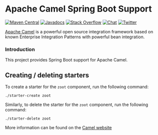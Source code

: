 # Apache Camel Spring Boot Support

[![Maven Central](https://maven-badges.herokuapp.com/maven-central/org.apache.camel/apache-camel/badge.svg?style=flat-square)](https://maven-badges.herokuapp.com/maven-central/org.apache.camel/apache-camel)
[![Javadocs](http://www.javadoc.io/badge/org.apache.camel/apache-camel.svg?color=brightgreen)](http://www.javadoc.io/doc/org.apache.camel/camel-core)
[![Stack Overflow](https://img.shields.io/:stack%20overflow-apache--camel-brightgreen.svg)](http://stackoverflow.com/questions/tagged/apache-camel)
[![Chat](https://img.shields.io/badge/zulip-join_chat-brightgreen.svg)](https://camel.zulipchat.com/)
[![Twitter](https://img.shields.io/twitter/follow/ApacheCamel.svg?label=Follow&style=social)](https://twitter.com/ApacheCamel)
 

[Apache Camel](http://camel.apache.org/) is a powerful open source integration framework based on known
Enterprise Integration Patterns with powerful bean integration.

### Introduction

This project provides Spring Boot support for Apache Camel.

## Creating / deleting starters

To create a starter for the `zoot` component, run the following command:
```
./starter-create zoot
```

Similarly, to delete the starter for the `zoot` component, run the following command:
```
./starter-delete zoot
```

More information can be found on the [Camel website](https://camel.apache.org/camel-spring-boot/latest/)